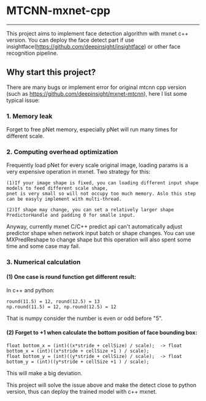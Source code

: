 # MTCNN-mxnet-cpp
--------------------
This project aims to implement face detection algorithm with mxnet c++ version. You can deploy the face detect part if use insightface(https://github.com/deepinsight/insightface) or other face recognition pipeline.

## Why start this project?
There are many bugs or implement error for original mtcnn cpp version (such as https://github.com/deepinsight/mxnet-mtcnn), here I list some typical issue:

### 1. Memory leak
Forget to free pNet memory, especially pNet will run many times for different scale.
    
### 2. Computing overhead optimization
Frequently load pNet for every scale original image, loading params is a very expensive operation in mxnet. Two strategy for this:  

    (1)If your image shape is fixed, you can loading different input shape models to feed different scale shape, 
    pnet is very small so will not occupy too much memory. Aslo this step can be easyly implement with multi-thread.
    
    (2)If shape may change, you can set a relatively larger shape PredictorHandle and padding 0 for smalle input.
    
Anyway, currently mxnet C/C++ predict api can't automatically adjust predictor shape when network input batch or shape changes. You can use MXPredReshape to change shape but this operation will also spent some time and some case may fail.

### 3. Numerical calculation
#### (1) One case is round function get different result:
In c++ and python:

    round(11.5) = 12, round(12.5) = 13  
    np.round(11.5) = 12, np.round(12.5) = 12  
That is numpy consider the number is even or odd before "5".
#### (2) Forget to +1 when calculate the bottom position of face bounding box:  
    float bottom_x = (int)((x*stride + cellSize) / scale);  -> float bottom_x = (int)((x*stride + cellSize +1 ) / scale); 
    float bottom_y = (int)((y*stride + cellSize) / scale);  -> float bottom_y = (int)((y*stride + cellSize +1 ) / scale);

This will make a big deviation.

This project will solve the issue above and make the detect close to python version, thus can deploy the trained model with c++ mxnet.
